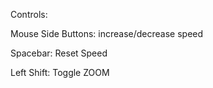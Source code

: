Controls:

Mouse Side Buttons: increase/decrease speed

Spacebar: Reset Speed

Left Shift: Toggle ZOOM
